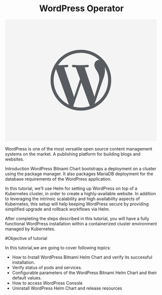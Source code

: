 <h1 align="center">WordPress Operator</h1>

![Logo](_images/logo.PNG)

WordPress is one of the most versatile open source content management systems on the market. A publishing platform for building blogs and websites.

Introduction
WordPress Bitnami Chart bootstraps a  deployment on a  cluster using the  package manager.
It also packages MariaDB deployment for the database requirements of the WordPress application.

In this tutorial, we’ll use Helm for setting up WordPress on top of a Kubernetes cluster, in order to create a highly-available website.
In addition to leveraging the intrinsic scalability and high availability aspects of Kubernetes, this setup will help keeping WordPress secure by providing simplified upgrade and rollback workflows via Helm.

After completing the steps described in this tutorial, you will have a fully functional WordPress installation within a containerized cluster environment managed by Kubernetes.


#Objective of tutorial

In this tutorial,we are going to cover following topics:

- How to Install WordPress Bitnami Helm Chart and verify its successful installation.
- Verify status of pods and services. 
- Configurable parameters of the WordPress Bitnami Helm Chart and their default values.
-  How to access WordPress Console
- Uninstall WordPress Helm Chart and release resources






